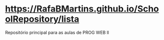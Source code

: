 # https://RafaBMartins.github.io/SchoolRepository/lista
Repositório principal para as aulas de PROG WEB ll
